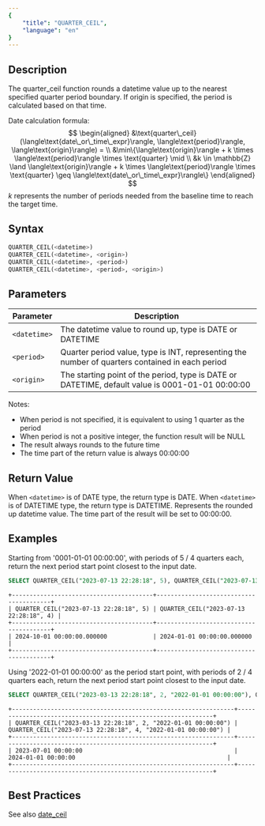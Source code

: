 ```yaml
---
{
    "title": "QUARTER_CEIL",
    "language": "en"
}
---
```


## Description


The quarter_ceil function rounds a datetime value up to the nearest specified quarter period boundary. If origin is specified, the period is calculated based on that time.

Date calculation formula:
$$
\begin{aligned}
&\text{quarter\_ceil}(\langle\text{date\_or\_time\_expr}\rangle, \langle\text{period}\rangle, \langle\text{origin}\rangle) = \\
&\min\{\langle\text{origin}\rangle + k \times \langle\text{period}\rangle \times \text{quarter} \mid \\
&k \in \mathbb{Z} \land \langle\text{origin}\rangle + k \times \langle\text{period}\rangle \times \text{quarter} \geq \langle\text{date\_or\_time\_expr}\rangle\}
\end{aligned}
$$
$k$ represents the number of periods needed from the baseline time to reach the target time.

## Syntax

```sql
QUARTER_CEIL(<datetime>)
QUARTER_CEIL(<datetime>, <origin>)
QUARTER_CEIL(<datetime>, <period>)
QUARTER_CEIL(<datetime>, <period>, <origin>)
```

## Parameters

| Parameter | Description |
| ---- | ---- |
| `<datetime>` | The datetime value to round up, type is DATE or DATETIME |
| `<period>` | Quarter period value, type is INT, representing the number of quarters contained in each period |
| `<origin>` | The starting point of the period, type is DATE or DATETIME, default value is 0001-01-01 00:00:00 |

Notes:
- When period is not specified, it is equivalent to using 1 quarter as the period
- When period is not a positive integer, the function result will be NULL
- The result always rounds to the future time
- The time part of the return value is always 00:00:00

## Return Value

When `<datetime>` is of DATE type, the return type is DATE.
When `<datetime>` is of DATETIME type, the return type is DATETIME.
Represents the rounded up datetime value. The time part of the result will be set to 00:00:00.

## Examples

Starting from '0001-01-01 00:00:00', with periods of 5 / 4 quarters each, return the next period start point closest to the input date.
```sql
SELECT QUARTER_CEIL("2023-07-13 22:28:18", 5), QUARTER_CEIL("2023-07-13 22:28:18", 4);
```

```text
+----------------------------------------+----------------------------------------+
| QUARTER_CEIL("2023-07-13 22:28:18", 5) | QUARTER_CEIL("2023-07-13 22:28:18", 4) |
+----------------------------------------+----------------------------------------+
| 2024-10-01 00:00:00.000000             | 2024-01-01 00:00:00.000000             |
+----------------------------------------+----------------------------------------+
```

Using '2022-01-01 00:00:00' as the period start point, with periods of 2 / 4 quarters each, return the next period start point closest to the input date.
```sql
SELECT QUARTER_CEIL("2023-03-13 22:28:18", 2, "2022-01-01 00:00:00"), QUARTER_CEIL("2023-07-13 22:28:18", 4, "2022-01-01 00:00:00");
```

```text
+---------------------------------------------------------------+---------------------------------------------------------------+
| QUARTER_CEIL("2023-03-13 22:28:18", 2, "2022-01-01 00:00:00") | QUARTER_CEIL("2023-07-13 22:28:18", 4, "2022-01-01 00:00:00") |
+---------------------------------------------------------------+---------------------------------------------------------------+
| 2023-07-01 00:00:00                                           | 2024-01-01 00:00:00                                           |
+---------------------------------------------------------------+---------------------------------------------------------------+
```

## Best Practices

See also [date_ceil](./date-ceil)
